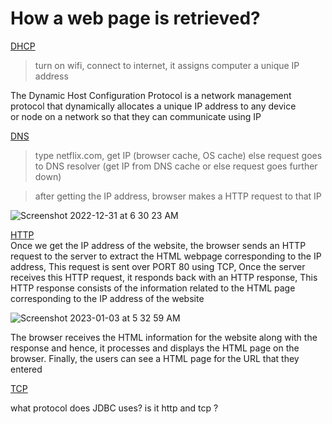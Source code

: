 
# How a web page is retrieved?

<ins>DHCP</ins>   
> turn on wifi, connect to internet, it assigns computer a unique IP address

The Dynamic Host Configuration Protocol is a network management protocol that dynamically allocates a unique IP address to any device   
or node on a network so that they can communicate using IP

<ins>DNS</ins>    
> type netflix.com, get IP (browser cache, OS cache) else request goes to DNS resolver (get IP from DNS cache or else request goes further down)   

>  after getting the IP address, browser makes a HTTP request to that IP

![Screenshot 2022-12-31 at 6 30 23 AM](https://user-images.githubusercontent.com/16437905/210120359-c99ca7e3-2a61-495f-aa2d-44bdbc5f9b7c.png)


<ins>HTTP</ins>   
Once we get the IP address of the website, the browser sends an HTTP request to the server to extract the HTML webpage corresponding to the IP address, This request is sent over PORT 80 using TCP, Once the server receives this HTTP request, it responds back with an HTTP response, This HTTP response consists of the information related to the HTML page corresponding to the IP address of the website     

![Screenshot 2023-01-03 at 5 32 59 AM](https://user-images.githubusercontent.com/16437905/210286119-aa9a66c2-dba0-4ca5-8671-a8f04a507127.png)


The browser receives the HTML information for the website along with the response and hence, it processes and displays the HTML page on the browser. Finally, the users can see a HTML page for the URL that they entered



<ins>TCP</ins>    


what protocol does JDBC uses? is it http and tcp ?
